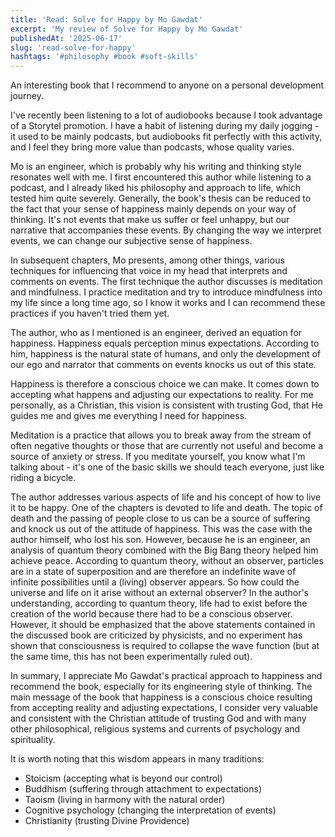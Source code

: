 ```yaml
---
title: 'Read: Solve for Happy by Mo Gawdat'
excerpt: 'My review of Solve for Happy by Mo Gawdat'
publishedAt: '2025-06-17'
slug: 'read-solve-for-happy'
hashtags: '#philosophy #book #soft-skills'
---
```


An interesting book that I recommend to anyone on a personal development journey.

I've recently been listening to a lot of audiobooks because I took advantage of a Storytel promotion. I have a habit of listening during my daily jogging - it used to be mainly podcasts, but audiobooks fit perfectly with this activity, and I feel they bring more value than podcasts, whose quality varies.

Mo is an engineer, which is probably why his writing and thinking style resonates well with me. I first encountered this author while listening to a podcast, and I already liked his philosophy and approach to life, which tested him quite severely. Generally, the book's thesis can be reduced to the fact that your sense of happiness mainly depends on your way of thinking. It's not events that make us suffer or feel unhappy, but our narrative that accompanies these events. By changing the way we interpret events, we can change our subjective sense of happiness.

In subsequent chapters, Mo presents, among other things, various techniques for influencing that voice in my head that interprets and comments on events. The first technique the author discusses is meditation and mindfulness. I practice meditation and try to introduce mindfulness into my life since a long time ago, so I know it works and I can recommend these practices if you haven't tried them yet.

The author, who as I mentioned is an engineer, derived an equation for happiness. Happiness equals perception minus expectations. According to him, happiness is the natural state of humans, and only the development of our ego and narrator that comments on events knocks us out of this state.

Happiness is therefore a conscious choice we can make. It comes down to accepting what happens and adjusting our expectations to reality. For me personally, as a Christian, this vision is consistent with trusting God, that He guides me and gives me everything I need for happiness.

Meditation is a practice that allows you to break away from the stream of often negative thoughts or those that are currently not useful and become a source of anxiety or stress. If you meditate yourself, you know what I'm talking about - it's one of the basic skills we should teach everyone, just like riding a bicycle.

The author addresses various aspects of life and his concept of how to live it to be happy. One of the chapters is devoted to life and death. The topic of death and the passing of people close to us can be a source of suffering and knock us out of the attitude of happiness. This was the case with the author himself, who lost his son. However, because he is an engineer, an analysis of quantum theory combined with the Big Bang theory helped him achieve peace. According to quantum theory, without an observer, particles are in a state of superposition and are therefore an indefinite wave of infinite possibilities until a (living) observer appears. So how could the universe and life on it arise without an external observer? In the author's understanding, according to quantum theory, life had to exist before the creation of the world because there had to be a conscious observer. However, it should be emphasized that the above statements contained in the discussed book are criticized by physicists, and no experiment has shown that consciousness is required to collapse the wave function (but at the same time, this has not been experimentally ruled out).

In summary, I appreciate Mo Gawdat's practical approach to happiness and recommend the book, especially for its engineering style of thinking. The main message of the book that happiness is a conscious choice resulting from accepting reality and adjusting expectations, I consider very valuable and consistent with the Christian attitude of trusting God and with many other philosophical, religious systems and currents of psychology and spirituality.

It is worth noting that this wisdom appears in many traditions:

- Stoicism (accepting what is beyond our control)
- Buddhism (suffering through attachment to expectations)
- Taoism (living in harmony with the natural order)
- Cognitive psychology (changing the interpretation of events)
- Christianity (trusting Divine Providence)
